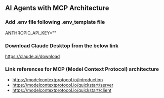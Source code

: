 
## AI Agents with MCP Architecture

### Add .env file following .env_template file
ANTHROPIC_API_KEY=""

### Download Claude Desktop from the below link
https://claude.ai/download

### Link references for MCP (Model Context Protocol) architecture
- https://modelcontextprotocol.io/introduction
- https://modelcontextprotocol.io/quickstart/server
- https://modelcontextprotocol.io/quickstart/client
